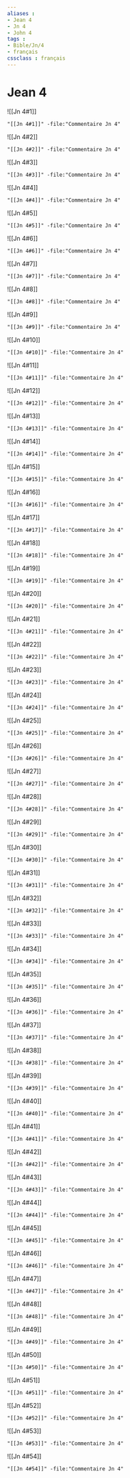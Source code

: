 ```yaml
---
aliases : 
- Jean 4
- Jn 4
- John 4
tags : 
- Bible/Jn/4
- français
cssclass : français
---
```


# Jean 4

![[Jn 4#1]]

```query
"[[Jn 4#1]]" -file:"Commentaire Jn 4"
```

![[Jn 4#2]]

```query
"[[Jn 4#2]]" -file:"Commentaire Jn 4"
```

![[Jn 4#3]]

```query
"[[Jn 4#3]]" -file:"Commentaire Jn 4"
```

![[Jn 4#4]]

```query
"[[Jn 4#4]]" -file:"Commentaire Jn 4"
```

![[Jn 4#5]]

```query
"[[Jn 4#5]]" -file:"Commentaire Jn 4"
```

![[Jn 4#6]]

```query
"[[Jn 4#6]]" -file:"Commentaire Jn 4"
```

![[Jn 4#7]]

```query
"[[Jn 4#7]]" -file:"Commentaire Jn 4"
```

![[Jn 4#8]]

```query
"[[Jn 4#8]]" -file:"Commentaire Jn 4"
```

![[Jn 4#9]]

```query
"[[Jn 4#9]]" -file:"Commentaire Jn 4"
```

![[Jn 4#10]]

```query
"[[Jn 4#10]]" -file:"Commentaire Jn 4"
```

![[Jn 4#11]]

```query
"[[Jn 4#11]]" -file:"Commentaire Jn 4"
```

![[Jn 4#12]]

```query
"[[Jn 4#12]]" -file:"Commentaire Jn 4"
```

![[Jn 4#13]]

```query
"[[Jn 4#13]]" -file:"Commentaire Jn 4"
```

![[Jn 4#14]]

```query
"[[Jn 4#14]]" -file:"Commentaire Jn 4"
```

![[Jn 4#15]]

```query
"[[Jn 4#15]]" -file:"Commentaire Jn 4"
```

![[Jn 4#16]]

```query
"[[Jn 4#16]]" -file:"Commentaire Jn 4"
```

![[Jn 4#17]]

```query
"[[Jn 4#17]]" -file:"Commentaire Jn 4"
```

![[Jn 4#18]]

```query
"[[Jn 4#18]]" -file:"Commentaire Jn 4"
```

![[Jn 4#19]]

```query
"[[Jn 4#19]]" -file:"Commentaire Jn 4"
```

![[Jn 4#20]]

```query
"[[Jn 4#20]]" -file:"Commentaire Jn 4"
```

![[Jn 4#21]]

```query
"[[Jn 4#21]]" -file:"Commentaire Jn 4"
```

![[Jn 4#22]]

```query
"[[Jn 4#22]]" -file:"Commentaire Jn 4"
```

![[Jn 4#23]]

```query
"[[Jn 4#23]]" -file:"Commentaire Jn 4"
```

![[Jn 4#24]]

```query
"[[Jn 4#24]]" -file:"Commentaire Jn 4"
```

![[Jn 4#25]]

```query
"[[Jn 4#25]]" -file:"Commentaire Jn 4"
```

![[Jn 4#26]]

```query
"[[Jn 4#26]]" -file:"Commentaire Jn 4"
```

![[Jn 4#27]]

```query
"[[Jn 4#27]]" -file:"Commentaire Jn 4"
```

![[Jn 4#28]]

```query
"[[Jn 4#28]]" -file:"Commentaire Jn 4"
```

![[Jn 4#29]]

```query
"[[Jn 4#29]]" -file:"Commentaire Jn 4"
```

![[Jn 4#30]]

```query
"[[Jn 4#30]]" -file:"Commentaire Jn 4"
```

![[Jn 4#31]]

```query
"[[Jn 4#31]]" -file:"Commentaire Jn 4"
```

![[Jn 4#32]]

```query
"[[Jn 4#32]]" -file:"Commentaire Jn 4"
```

![[Jn 4#33]]

```query
"[[Jn 4#33]]" -file:"Commentaire Jn 4"
```

![[Jn 4#34]]

```query
"[[Jn 4#34]]" -file:"Commentaire Jn 4"
```

![[Jn 4#35]]

```query
"[[Jn 4#35]]" -file:"Commentaire Jn 4"
```

![[Jn 4#36]]

```query
"[[Jn 4#36]]" -file:"Commentaire Jn 4"
```

![[Jn 4#37]]

```query
"[[Jn 4#37]]" -file:"Commentaire Jn 4"
```

![[Jn 4#38]]

```query
"[[Jn 4#38]]" -file:"Commentaire Jn 4"
```

![[Jn 4#39]]

```query
"[[Jn 4#39]]" -file:"Commentaire Jn 4"
```

![[Jn 4#40]]

```query
"[[Jn 4#40]]" -file:"Commentaire Jn 4"
```

![[Jn 4#41]]

```query
"[[Jn 4#41]]" -file:"Commentaire Jn 4"
```

![[Jn 4#42]]

```query
"[[Jn 4#42]]" -file:"Commentaire Jn 4"
```

![[Jn 4#43]]

```query
"[[Jn 4#43]]" -file:"Commentaire Jn 4"
```

![[Jn 4#44]]

```query
"[[Jn 4#44]]" -file:"Commentaire Jn 4"
```

![[Jn 4#45]]

```query
"[[Jn 4#45]]" -file:"Commentaire Jn 4"
```

![[Jn 4#46]]

```query
"[[Jn 4#46]]" -file:"Commentaire Jn 4"
```

![[Jn 4#47]]

```query
"[[Jn 4#47]]" -file:"Commentaire Jn 4"
```

![[Jn 4#48]]

```query
"[[Jn 4#48]]" -file:"Commentaire Jn 4"
```

![[Jn 4#49]]

```query
"[[Jn 4#49]]" -file:"Commentaire Jn 4"
```

![[Jn 4#50]]

```query
"[[Jn 4#50]]" -file:"Commentaire Jn 4"
```

![[Jn 4#51]]

```query
"[[Jn 4#51]]" -file:"Commentaire Jn 4"
```

![[Jn 4#52]]

```query
"[[Jn 4#52]]" -file:"Commentaire Jn 4"
```

![[Jn 4#53]]

```query
"[[Jn 4#53]]" -file:"Commentaire Jn 4"
```

![[Jn 4#54]]

```query
"[[Jn 4#54]]" -file:"Commentaire Jn 4"
```

